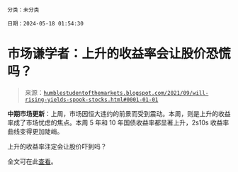 ```

分类：未分类

日期：2024-05-18 01:54:30

```

# 市场谦学者：上升的收益率会让股价恐慌吗？

> 来源：[`humblestudentofthemarkets.blogspot.com/2021/09/will-rising-yields-spook-stocks.html#0001-01-01`](https://humblestudentofthemarkets.blogspot.com/2021/09/will-rising-yields-spook-stocks.html#0001-01-01)

**中期市场更新**：上周，市场因恒大违约的前景而受到震动。本周，则是上升的收益率成了市场忧虑的焦点。本周 5 年和 10 年国债收益率都显著上升，2s10s 收益率曲线变得更加陡峭。

上升的收益率注定会让股价吓到吗？

全文可在此[查看](https://humblestudentofthemarkets.com/2021/09/29/will-rising-yields-spook-stocks/)。
